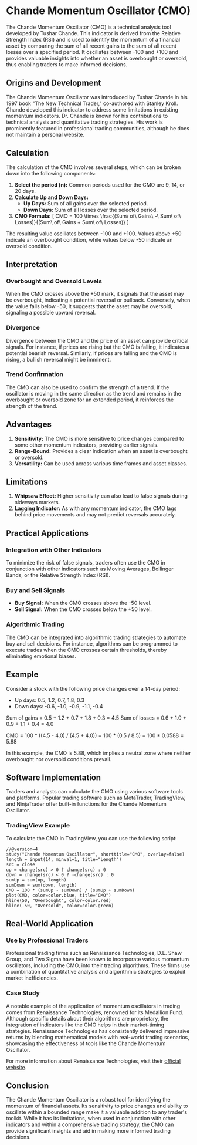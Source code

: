 # Chande Momentum Oscillator (CMO)

The Chande Momentum Oscillator (CMO) is a technical analysis tool developed by Tushar Chande. This indicator is derived from the Relative Strength Index (RSI) and is used to identify the momentum of a financial asset by comparing the sum of all recent gains to the sum of all recent losses over a specified period. It oscillates between -100 and +100 and provides valuable insights into whether an asset is overbought or oversold, thus enabling traders to make informed decisions.

## Origins and Development

The Chande Momentum Oscillator was introduced by Tushar Chande in his 1997 book "The New Technical Trader," co-authored with Stanley Kroll. Chande developed this indicator to address some limitations in existing momentum indicators. Dr. Chande is known for his contributions to technical analysis and quantitative trading strategies. His work is prominently featured in professional trading communities, although he does not maintain a personal website.

## Calculation

The calculation of the CMO involves several steps, which can be broken down into the following components:
1. **Select the period (n):** Common periods used for the CMO are 9, 14, or 20 days.
2. **Calculate Up and Down Days:**
   - **Up Days:** Sum of all gains over the selected period.
   - **Down Days:** Sum of all losses over the selected period.
3. **CMO Formula:**
   \[
   CMO = 100 \times \frac{(Sum\ of\ Gains\ -\ Sum\ of\ Losses)}{(Sum\ of\ Gains + Sum\ of\ Losses)}
   \]

The resulting value oscillates between -100 and +100. Values above +50 indicate an overbought condition, while values below -50 indicate an oversold condition.

## Interpretation

### Overbought and Oversold Levels

When the CMO crosses above the +50 mark, it signals that the asset may be overbought, indicating a potential reversal or pullback. Conversely, when the value falls below -50, it suggests that the asset may be oversold, signaling a possible upward reversal. 

### Divergence

Divergence between the CMO and the price of an asset can provide critical signals. For instance, if prices are rising but the CMO is falling, it indicates a potential bearish reversal. Similarly, if prices are falling and the CMO is rising, a bullish reversal might be imminent.

### Trend Confirmation

The CMO can also be used to confirm the strength of a trend. If the oscillator is moving in the same direction as the trend and remains in the overbought or oversold zone for an extended period, it reinforces the strength of the trend.

## Advantages

1. **Sensitivity:** The CMO is more sensitive to price changes compared to some other momentum indicators, providing earlier signals.
2. **Range-Bound:** Provides a clear indication when an asset is overbought or oversold.
3. **Versatility:** Can be used across various time frames and asset classes.

## Limitations

1. **Whipsaw Effect:** Higher sensitivity can also lead to false signals during sideways markets.
2. **Lagging Indicator:** As with any momentum indicator, the CMO lags behind price movements and may not predict reversals accurately.

## Practical Applications

### Integration with Other Indicators

To minimize the risk of false signals, traders often use the CMO in conjunction with other indicators such as Moving Averages, Bollinger Bands, or the Relative Strength Index (RSI).

### Buy and Sell Signals

- **Buy Signal:** When the CMO crosses above the -50 level.
- **Sell Signal:** When the CMO crosses below the +50 level.

### Algorithmic Trading

The CMO can be integrated into algorithmic trading strategies to automate buy and sell decisions. For instance, algorithms can be programmed to execute trades when the CMO crosses certain thresholds, thereby eliminating emotional biases.

## Example

Consider a stock with the following price changes over a 14-day period:

- Up days: 0.5, 1.2, 0.7, 1.8, 0.3
- Down days: -0.6, -1.0, -0.9, -1.1, -0.4

Sum of gains = 0.5 + 1.2 + 0.7 + 1.8 + 0.3 = 4.5
Sum of losses = 0.6 + 1.0 + 0.9 + 1.1 + 0.4 = 4.0

CMO = 100 * ((4.5 - 4.0) / (4.5 + 4.0)) 
    = 100 * (0.5 / 8.5)
    = 100 * 0.0588 
    = 5.88

In this example, the CMO is 5.88, which implies a neutral zone where neither overbought nor oversold conditions prevail.

## Software Implementation

Traders and analysts can calculate the CMO using various software tools and platforms. Popular trading software such as MetaTrader, TradingView, and NinjaTrader offer built-in functions for the Chande Momentum Oscillator. 

### TradingView Example

To calculate the CMO in TradingView, you can use the following script:

```pine
//@version=4
study("Chande Momentum Oscillator", shorttitle="CMO", overlay=false)
length = input(14, minval=1, title="Length")
src = close
up = change(src) > 0 ? change(src) : 0
down = change(src) < 0 ? -change(src) : 0
sumUp = sum(up, length)
sumDown = sum(down, length)
CMO = 100 * (sumUp - sumDown) / (sumUp + sumDown)
plot(CMO, color=color.blue, title="CMO")
hline(50, "Overbought", color=color.red)
hline(-50, "Oversold", color=color.green)
```

## Real-World Application

### Use by Professional Traders

Professional trading firms such as Renaissance Technologies, D.E. Shaw Group, and Two Sigma have been known to incorporate various momentum oscillators, including the CMO, into their trading algorithms. These firms use a combination of quantitative analysis and algorithmic strategies to exploit market inefficiencies.

### Case Study

A notable example of the application of momentum oscillators in trading comes from Renaissance Technologies, renowned for its Medallion Fund. Although specific details about their algorithms are proprietary, the integration of indicators like the CMO helps in their market-timing strategies. Renaissance Technologies has consistently delivered impressive returns by blending mathematical models with real-world trading scenarios, showcasing the effectiveness of tools like the Chande Momentum Oscillator.

For more information about Renaissance Technologies, visit their [official website](https://www.rentec.com/).

## Conclusion

The Chande Momentum Oscillator is a robust tool for identifying the momentum of financial assets. Its sensitivity to price changes and ability to oscillate within a bounded range make it a valuable addition to any trader's toolkit. While it has its limitations, when used in conjunction with other indicators and within a comprehensive trading strategy, the CMO can provide significant insights and aid in making more informed trading decisions.
